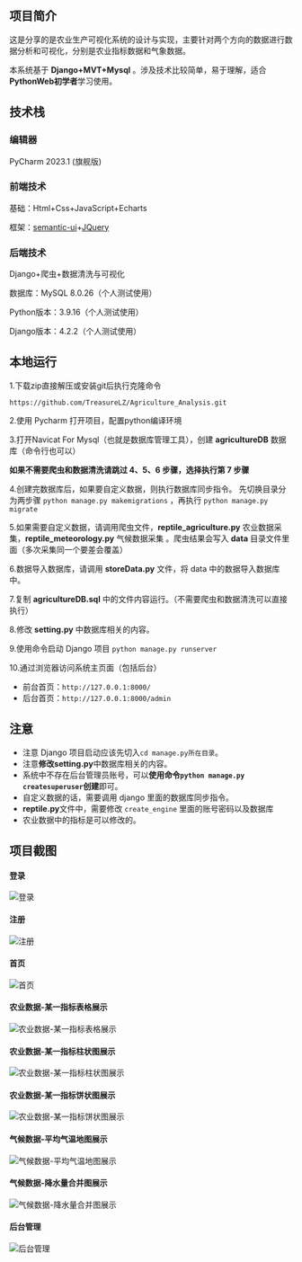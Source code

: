 ## 项目简介
这是分享的是农业生产可视化系统的设计与实现，主要针对两个方向的数据进行数据分析和可视化，分别是农业指标数据和气象数据。

本系统基于 **Django+MVT+Mysql** 。涉及技术比较简单，易于理解，适合**PythonWeb初学者**学习使用。

## 技术栈

### 编辑器

PyCharm  2023.1 (旗舰版)

### 前端技术

基础：Html+Css+JavaScript+Echarts

框架：[semantic-ui](https://semantic-ui.com/)+[JQuery](https://jquery.com/)

### 后端技术

Django+爬虫+数据清洗与可视化

数据库：MySQL 8.0.26（个人测试使用）

Python版本：3.9.16（个人测试使用）

Django版本：4.2.2（个人测试使用）

## 本地运行

1.下载zip直接解压或安装git后执行克隆命令

```https://github.com/TreasureLZ/Agriculture_Analysis.git```

2.使用 Pycharm 打开项目，配置python编译环境

3.打开Navicat For Mysql（也就是数据库管理工具），创建 **agricultureDB** 数据库（命令行也可以）

**如果不需要爬虫和数据清洗请跳过 4、5、6 步骤，选择执行第 7 步骤**

4.创建完数据库后，如果要自定义数据，则执行数据库同步指令。
先切换目录分为两步骤 `python manage.py makemigrations` ，再执行 `python manage.py migrate`

5.如果需要自定义数据，请调用爬虫文件，**reptile_agriculture.py** 农业数据采集，**reptile_meteorology.py** 气候数据采集 。爬虫结果会写入 **data** 目录文件里面（多次采集同一个要差会覆盖）

6.数据导入数据库，请调用 **storeData.py** 文件，将 data 中的数据导入数据库中。

7.复制 **agricultureDB.sql** 中的文件内容运行。（不需要爬虫和数据清洗可以直接执行）

8.修改 **setting.py** 中数据库相关的内容。

9.使用命令启动 Django 项目 `python manage.py runserver`

10.通过浏览器访问系统主页面（包括后台）

* 前台首页：`http://127.0.0.1:8000/`
* 后台首页：`http://127.0.0.1:8000/admin`

## 注意

* 注意 Django 项目启动应该先切入`cd manage.py所在目录`。
* 注意**修改setting.py**中数据库相关的内容。
* 系统中不存在后台管理员账号，可以**使用命令`python manage.py createsuperuser`创建**即可。
* 自定义数据的话，需要调用 django 里面的数据库同步指令。
* **reptile.py**文件中，需要修改 `create_engine` 里面的账号密码以及数据库
* 农业数据中的指标是可以修改的。

## 项目截图

#### 登录
![登录](https://github.com/TreasureLZ/Django_Collection/blob/main/Agriculture_Analysis/images/登录.jpg)
#### 注册
![注册](https://github.com/TreasureLZ/Django_Collection/blob/main/Agriculture_Analysis/images/注册.jpg)
#### 首页
![首页](https://github.com/TreasureLZ/Django_Collection/blob/main/Agriculture_Analysis/images/首页.jpg)
#### 农业数据-某一指标表格展示
![农业数据-某一指标表格展示](https://github.com/TreasureLZ/Django_Collection/blob/main/Agriculture_Analysis/images/农业数据-某一指标表格展示.jpg)
#### 农业数据-某一指标柱状图展示
![农业数据-某一指标柱状图展示](https://github.com/TreasureLZ/Django_Collection/blob/main/Agriculture_Analysis/images/农业数据-某一指标柱状图展示.jpg)
#### 农业数据-某一指标饼状图展示
![农业数据-某一指标饼状图展示](https://github.com/TreasureLZ/Django_Collection/blob/main/Agriculture_Analysis/images/农业数据-某一指标饼状图展示.jpg)
#### 气候数据-平均气温地图展示
![气候数据-平均气温地图展示](https://github.com/TreasureLZ/Django_Collection/blob/main/Agriculture_Analysis/images/气候数据-平均气温地图展示.jpg)
#### 气候数据-降水量合并图展示
![气候数据-降水量合并图展示](https://github.com/TreasureLZ/Django_Collection/blob/main/Agriculture_Analysis/images/气候数据-降水量合并图展示.jpg)
#### 后台管理
![后台管理](https://github.com/TreasureLZ/Django_Collection/blob/main/Agriculture_Analysis/images/后台管理.jpg)
